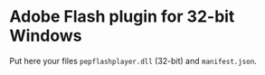 # Adobe Flash plugin for 32-bit Windows

Put here your files `pepflashplayer.dll` (32-bit) and `manifest.json`.
